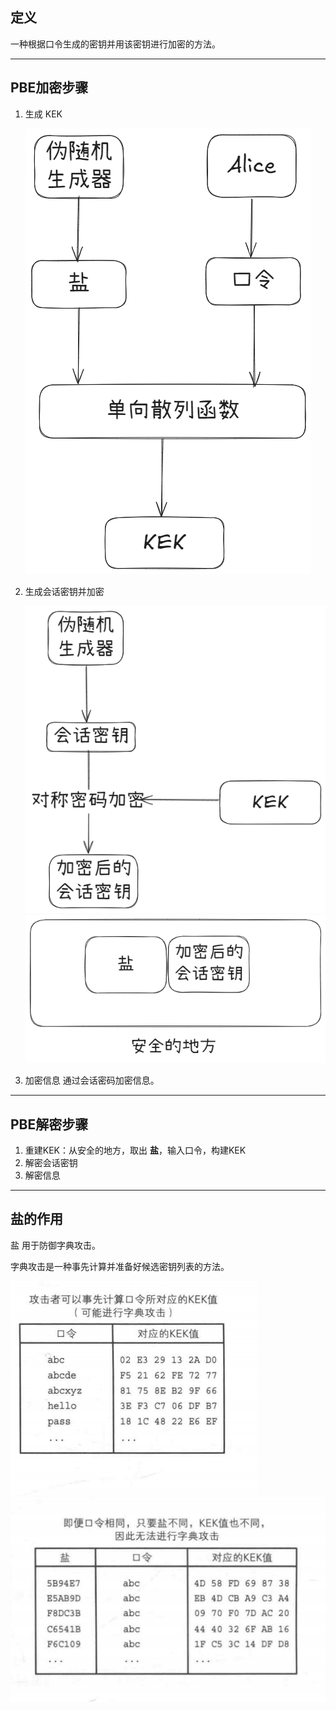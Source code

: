 ## 定义

一种根据口令生成的密钥并用该密钥进行加密的方法。

---

## PBE加密步骤

1. 生成 KEK

	![](../Attachment_box/Pasted%20image%2020250721150736.png)

2. 生成会话密钥并加密

	![](../Attachment_box/Pasted%20image%2020250721151137.png)
	![](../Attachment_box/Pasted%20image%2020250721151619.png)

3. 加密信息
	 通过会话密码加密信息。

---
## PBE解密步骤

1. 重建KEK：从安全的地方，取出 **盐**，输入口令，构建KEK
2. 解密会话密钥
3. 解密信息


---
## 盐的作用

盐 用于防御字典攻击。

字典攻击是一种事先计算并准备好候选密钥列表的方法。

![](../Attachment_box/Pasted%20image%2020250721152223.png)
![](../Attachment_box/Pasted%20image%2020250721152242.png)

